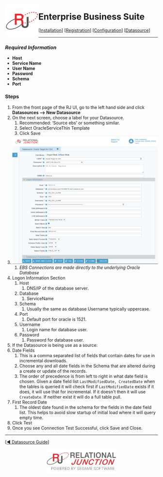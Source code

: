 <a href="http://www.sesamesoftware.com"><img align=left src="../images/RJOrbit110x110.png"></img></a>

# Enterprise Business Suite

[[Installation](../guides/installguide.md)] [[Registration](../guides/RegistrationGuide.md)] [[Configuration](../guides/configurationGuide.md)] [[Datasource](../guides/DatasourceGuide.md)]

---

### *Required Information*

* **Host**
* **Service Name**
* **User Name**
* **Password**
* **Schema**
* **Port**

### Steps

1. From the front page of the RJ UI, go to the left hand side and click **Datasources --> New Datasource**
2. On the next screen, choose a label for your Datasource.
   1. Recommended: ‘Source ebs’ or something similar.
   2. Select OracleServiceThin Template
   3. Click Save
3. ![Oracle Service Thin](../images/oracleservicethin.png)
   1. *EBS Connections are made directly to the underlying Oracle Database*
3. Logon Information Section
   1. Host
      1. DNS/IP of the database server.
   2. Database
      1. ServiceName
   3. Schema
      1. Usually the same as database Username typically uppercase.
   4. Port
      1. Default port for oracle is 1521.
   5. Username
      1. Login name for database user.
   6. Password
      1. Password for database user.
4.  If the Datasource is being use as a source:
  1. Date Fields
      1. This is a comma separated list of fields that contain dates for use in incremental downloads.
      2. Choose any and all date fields in the Schema that are altered during a create or update of the records.
      3. The order of precedence is from left to right in what date field is chosen. Given a date field list `LastModifiedDate, CreatedDate` when the tables is queried it will check first if `LastModifiedDate` exists if it does, it will use that for incremental. If it doesn't then it will use `CreateDate`. If neither exist it will do a full table pull.
   7. First Record Date
      1. The oldest date found in the schema for the fields in the date field list. This helps to avoid slow startup of initial load where it will query empty time.
5.  Click Test
6.  Once you see Connection Test Successful, click Save and Close.

---

[[&#9664; Datasource Guide](../guides/DatasourceGuide.md)]

<p align="center" >  <a href="http://www.sesamesoftware.com"><img align=center src="../images/poweredBy.png" height="80px"></img></a> </p>
